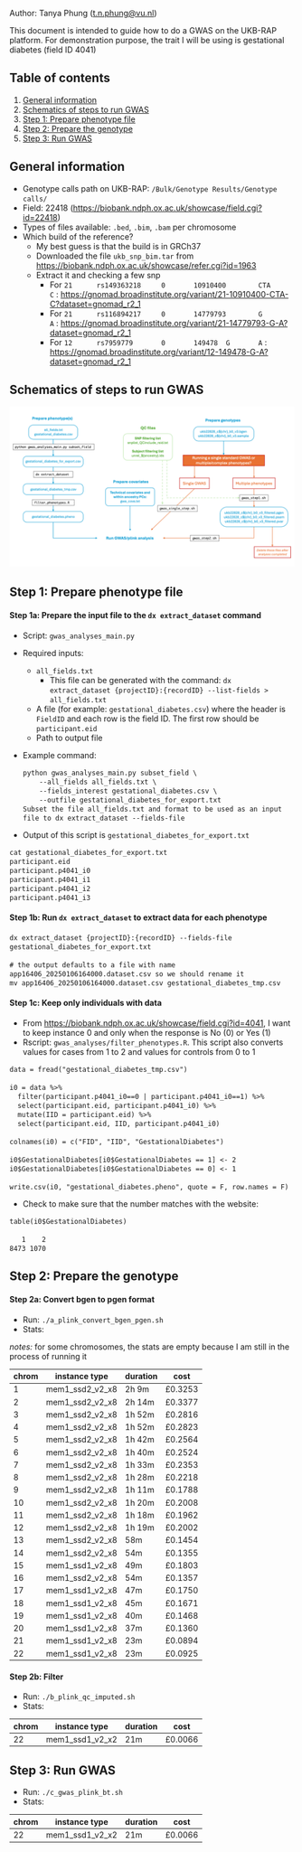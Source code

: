 Author: Tanya Phung (t.n.phung@vu.nl)

This document is intended to guide how to do a GWAS on the UKB-RAP platform. For demonstration purpose, the trait I will be using is gestational diabetes (field ID 4041)

## Table of contents
1. [General information](#info)
2. [Schematics of steps to run GWAS](#schema)
3. [Step 1: Prepare phenotype file](#step1)
3. [Step 2: Prepare the genotype](#step2)
3. [Step 3: Run GWAS](#step3)

## General information <a name="info"></a>
- Genotype calls path on UKB-RAP: `/Bulk/Genotype Results/Genotype calls/`
- Field: 22418 (https://biobank.ndph.ox.ac.uk/showcase/field.cgi?id=22418)
- Types of files available: `.bed`, `.bim`, `.bam` per chromosome
- Which build of the reference? 
    - My best guess is that the build is in GRCh37
    - Downloaded the file `ukb_snp_bim.tar` from https://biobank.ndph.ox.ac.uk/showcase/refer.cgi?id=1963
    - Extract it and checking a few snp
        - For `21      rs149363218     0       10910400        CTA     C` : https://gnomad.broadinstitute.org/variant/21-10910400-CTA-C?dataset=gnomad_r2_1
        - For `21      rs116894217     0       14779793        G       A` : https://gnomad.broadinstitute.org/variant/21-14779793-G-A?dataset=gnomad_r2_1
        - For `12      rs7959779       0       149478  G       A` : https://gnomad.broadinstitute.org/variant/12-149478-G-A?dataset=gnomad_r2_1

## Schematics of steps to run GWAS <a name="schema"></a>
![alt text](ukb_rap_gwas_schema.png)

## Step 1: Prepare phenotype file <a name="step1"></a>
#### Step 1a: Prepare the input file to the `dx extract_dataset` command

- Script: `gwas_analyses_main.py`
- Required inputs: 
    - `all_fields.txt`
        - This file can be generated with the command: `dx extract_dataset {projectID}:{recordID} --list-fields > all_fields.txt`
    - A file (for example: `gestational_diabetes.csv`) where the header is `FieldID` and each row is the field ID. The first row should be `participant.eid`
    - Path to output file

- Example command:
    ```
    python gwas_analyses_main.py subset_field \
        --all_fields all_fields.txt \
        --fields_interest gestational_diabetes.csv \
        --outfile gestational_diabetes_for_export.txt 
    Subset the file all_fields.txt and format to be used as an input file to dx extract_dataset --fields-file
    ```

- Output of this script is `gestational_diabetes_for_export.txt`
```
cat gestational_diabetes_for_export.txt 
participant.eid
participant.p4041_i0
participant.p4041_i1
participant.p4041_i2
participant.p4041_i3
```

#### Step 1b: Run `dx extract_dataset` to extract data for each phenotype
```
dx extract_dataset {projectID}:{recordID} --fields-file gestational_diabetes_for_export.txt

# the output defaults to a file with name app16406_20250106164000.dataset.csv so we should rename it
mv app16406_20250106164000.dataset.csv gestational_diabetes_tmp.csv
```

#### Step 1c: Keep only individuals with data
- From https://biobank.ndph.ox.ac.uk/showcase/field.cgi?id=4041, I want to keep instance 0 and only when the response is No (0) or Yes (1)
- Rscript: `gwas_analyses/filter_phenotypes.R`. This script also converts values for cases from 1 to 2 and values for controls from 0 to 1

```
data = fread("gestational_diabetes_tmp.csv")

i0 = data %>% 
  filter(participant.p4041_i0==0 | participant.p4041_i0==1) %>%
  select(participant.eid, participant.p4041_i0) %>%
  mutate(IID = participant.eid) %>%
  select(participant.eid, IID, participant.p4041_i0)

colnames(i0) = c("FID", "IID", "GestationalDiabetes")

i0$GestationalDiabetes[i0$GestationalDiabetes == 1] <- 2
i0$GestationalDiabetes[i0$GestationalDiabetes == 0] <- 1

write.csv(i0, "gestational_diabetes.pheno", quote = F, row.names = F)
```
- Check to make sure that the number matches with the website: 
```
table(i0$GestationalDiabetes)

   1    2 
8473 1070 
```

## Step 2: Prepare the genotype <a name="step2"></a>
#### Step 2a: Convert bgen to pgen format
- Run: `./a_plink_convert_bgen_pgen.sh`
- Stats:

*notes:* for some chromosomes, the stats are empty because I am still in the process of running it


chrom | instance type | duration | cost
--- | --- | --- | --- 
1 | mem1_ssd2_v2_x8 | 2h 9m | £0.3253
2 | mem1_ssd2_v2_x8 | 2h 14m | £0.3377
3 | mem1_ssd2_v2_x8 | 1h 52m | £0.2816
4 | mem1_ssd2_v2_x8 | 1h 52m | £0.2823
5 | mem1_ssd2_v2_x8 | 1h 42m | £0.2564
6 | mem1_ssd2_v2_x8 | 1h 40m | £0.2524
7 | mem1_ssd2_v2_x8 | 1h 33m | £0.2353
8 | mem1_ssd2_v2_x8 | 1h 28m | £0.2218
9 | mem1_ssd2_v2_x8 | 1h 11m | £0.1788
10 | mem1_ssd2_v2_x8 | 1h 20m | £0.2008
11 | mem1_ssd2_v2_x8 | 1h 18m | £0.1962
12 | mem1_ssd2_v2_x8 | 1h 19m | £0.2002
13 | mem1_ssd2_v2_x8 | 58m | £0.1454
14 | mem1_ssd2_v2_x8 | 54m | £0.1355
15 | mem1_ssd1_v2_x8 | 49m | £0.1803
16 | mem1_ssd2_v2_x8 | 54m | £0.1357
17 | mem1_ssd1_v2_x8 | 47m | £0.1750
18 | mem1_ssd1_v2_x8 | 45m | £0.1671
19 | mem1_ssd1_v2_x8 | 40m | £0.1468
20 | mem1_ssd1_v2_x8 | 37m | £0.1360
21 | mem1_ssd1_v2_x8 | 23m | £0.0894
22 | mem1_ssd1_v2_x8 | 23m | £0.0925


#### Step 2b: Filter
- Run: `./b_plink_qc_imputed.sh`
- Stats: 

chrom | instance type | duration | cost
--- | --- | --- | --- 
22 | mem1_ssd1_v2_x2 | 21m | £0.0066

## Step 3: Run GWAS <a name="step3"></a>
- Run: `./c_gwas_plink_bt.sh`
- Stats: 

chrom | instance type | duration | cost
--- | --- | --- | --- 
22 | mem1_ssd1_v2_x2 | 21m | £0.0066